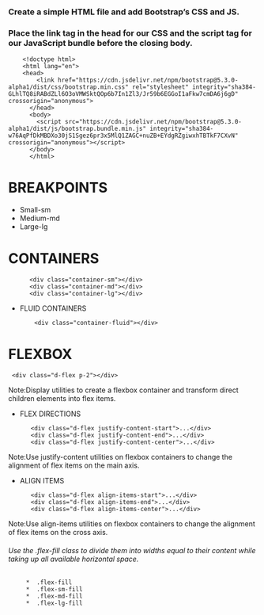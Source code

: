 
### Create a simple HTML file and add Bootstrap’s CSS and JS. 
### Place the link tag in the head for our CSS and the script tag for our JavaScript bundle before the closing body.
          
        <!doctype html>
        <html lang="en">
        <head>
            <link href="https://cdn.jsdelivr.net/npm/bootstrap@5.3.0-alpha1/dist/css/bootstrap.min.css" rel="stylesheet" integrity="sha384-    GLhlTQ8iRABdZLl6O3oVMWSktQOp6b7In1Zl3/Jr59b6EGGoI1aFkw7cmDA6j6gD" crossorigin="anonymous">
          </head>
          <body>
            <script src="https://cdn.jsdelivr.net/npm/bootstrap@5.3.0-alpha1/dist/js/bootstrap.bundle.min.js" integrity="sha384-w76AqPfDkMBDXo30jS1Sgez6pr3x5MlQ1ZAGC+nuZB+EYdgRZgiwxhTBTkF7CXvN" crossorigin="anonymous"></script>
          </body>
          </html>
         
 
 # BREAKPOINTS
 
 * Small-sm
 * Medium-md
 * Large-lg

# CONTAINERS

          <div class="container-sm"></div>
          <div class="container-md"></div>
          <div class="container-lg"></div>
          
* FLUID CONTAINERS
          
          <div class="container-fluid"></div>
          
 # FLEXBOX
   
     <div class="d-flex p-2"></div>
     
 Note:Display utilities to create a flexbox container and transform direct children elements into flex items.
 
 * FLEX DIRECTIONS
 
          <div class="d-flex justify-content-start">...</div>
          <div class="d-flex justify-content-end">...</div>
          <div class="d-flex justify-content-center">...</div>
 
  Note:Use justify-content utilities on flexbox containers to change the alignment of flex items on the main axis.

 
 * ALIGN ITEMS
 
          <div class="d-flex align-items-start">...</div>
          <div class="d-flex align-items-end">...</div>
          <div class="d-flex align-items-center">...</div>
  
  Note:Use align-items utilities on flexbox containers to change the alignment of flex items on the cross axis.
  
  
  
  
  ###### Use the .flex-fill class to divide them into widths equal to their content while taking up all available horizontal space.
  
  
         *  .flex-fill
         *  .flex-sm-fill
         *  .flex-md-fill
         *  .flex-lg-fill
